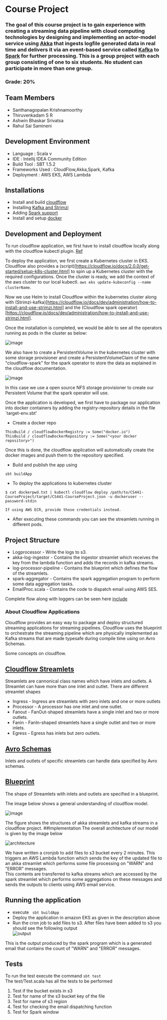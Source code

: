 # Course Project
### The goal of this course project is to gain experience with creating a streaming data pipeline with cloud computing technologies by designing and implementing an actor-model service using [Akka](https://akka.io/) that ingests logfile generated data in real time and delivers it via an event-based service called [Kafka](https://kafka.apache.org/) to [Spark](https://spark.apache.org/) for further processing. This is a group project with each group consisting of one to six students. No student can participate in more than one group.
### Grade: 20%

## Team Members
+ Santhanagopalan Krishnamoorthy
+ Thiruvenkadam S R
+ Ashwin Bhaskar Srivatsa
+ Rahul Sai Samineni

## Development Environment
+ Language : Scala v
+ IDE : Intellij IDEA Community Edition 
+ Build Tool : SBT 1.5.2
+ Frameworks Used : CloudFlow,Akka,Spark, Kafka
+ Deployment : AWS EKS, AWS Lambda

## Installations
+ Install and build [cloudflow](https://cloudflow.io/docs/dev/administration/installing-cloudflow.html)
+ Installing [Kafka and Strimzi](https://cloudflow.io/docs/dev/administration/how-to-install-and-use-strimzi.html)
+ Adding [Spark support](https://cloudflow.io/docs/dev/administration/installing-spark-operator.html)
+ Install and setup [docker](https://docs.docker.com/get-docker/)

## Development and Deployment

To run cloudflow application, we first have to install cloudflow locally along with the cloudflow kubectl plugin. [Ref](https://cloudflow.io/docs/dev/administration/installing-cloudflow.html)

To deploy the application, we first create a Kubernetes cluster in EKS. Cloudflow also provides a (script)[https://cloudflow.io/docs/2.0.0/get-started/setup-k8s-cluster.html] to spin up a Kubernetes cluster with the required configurations. Once the cluster is ready, we add the context of the aws cluster to our local kubectl. `aws eks update-kubeconfig --name clusterName`.

Now we use Helm to install Cloudflow within the kubernetes cluster along with (Strimzi-kafka)[https://cloudflow.io/docs/dev/administration/how-to-install-and-use-strimzi.html] and the (Cloudflow spark operator)[https://cloudflow.io/docs/dev/administration/how-to-install-and-use-strimzi.html].

Once the installation is completed, we would be able to see all the operators running as pods in the cluster as below:

![image](https://user-images.githubusercontent.com/33444577/144808247-c86d778f-48f8-43dc-8bd0-24811f3561f6.png)

We also have to create a PersistentVolume in the kubernetes cluster with some storage provisioner and create a PersistentVolumeClaim of the name "cloudflow-spark" for the spark operator to store the data as explained in the cloudflow documentation.

![image](https://user-images.githubusercontent.com/33444577/144808348-8bf418c9-2671-4b38-b270-78d70f973e49.png)

In this case we use a open source NFS storage provisioner to create our Persistent Volume that the spark operator will use.

Once the application is developed, we first have to package our application into docker containers by adding the registry-repository details in the file `target-env.sbt'

+ Create a docker repo
```
ThisBuild / cloudflowDockerRegistry := Some("docker.io")
ThisBuild / cloudflowDockerRepository := Some("<your docker repository>")
  ```
 Once this is done, the cloudflow application will automatically create the docker images and push them to the repository specified.

+ Build and publish the app using 
```
sbt buildApp
```

+ To deploy the applications to kubernetes cluster 
```
$ cat dockerpwd.txt | kubectl cloudflow deploy /path/to/CS441-CourseProject/target/CS441-CourseProject.json -u dockeruser --password-stdin

If using AWS ECR, provide those credentials instead.
```
+ After executing these commands you can see the streamlets running in different pods.

## Project Structure
+ Logprocessor - Write the logs to s3.
+ akka-log-ingestor - Contains the ingestor streamlet which receives the key from the lambda function and adds the records in kafka streams.
+ log-processor-pipeline - Contains the blueprint which defines the flow of the streamlets.
+ spark-aggregator - Contains the spark aggregation program to perform some data aggregation tasks.
+ EmailProc.scala - Contains the code to dispatch email using AWS SES.

Complete flow along with loggers can be seen here [include](File:flow.md)

### About Cloudflow Applications

Cloudflow provides an easy way to package and deploy structured streaming applications for streaming pipelines. Cloudflow uses the blueprint to orchestrate the streaming pipeline which are physically implemented as Kafka streams that are made typesafe during compile time using on Avro Schemas.

Some concepts on cloudflow.

## [Cloudflow Streamlets](https://developer.lightbend.com/docs/cloudflow/current/streamlets.html)
Streamlets are cannonical class names which have inlets and outlets. A Streamlet can have more than one inlet and outlet.
There are different streamlet shapes
+ Ingress - Ingress are streamlets with zero inlets and one or more outlets
+ Processor - A processor has one inlet and one outlet.
+ Fanout - FanOut-shaped streamlets have a single inlet and two or more outlets.
+ Fanin - FanIn-shaped streamlets have a single outlet and two or more inlets.
+ Egress - Egress has inlets but zero outlets.

## [Avro Schemas]((https://developer.lightbend.com/docs/cloudflow/current/streamlets.html))
Inlets and outlets of specific streamlets can handle data specified by Avro schemas.

## [Blueprint](https://developer.lightbend.com/docs/cloudflow/current/streamlets.html)
The shape of Streamlets with inlets and outlets are specified in a blueprint.

The image below shows a general understanding of cloudflow model.

![image](./images/cloudflow_image.png)

The figure shows the structures of akka streamlets and kafka streams in a cloudflow project.
##Implementation
The overall architecture of our model is given by the image below

![architecture](./images/architecture.drawio.png) 

We have written a cronjob to add files to s3 bucket every 2 minutes. This triggers an AWS Lambda function which sends the key of the updated file to an akka streamlet which performs some file processing on "WARN" and "ERROR" messages.<br>
This contents are transferred to kafka streams which are accessed by the spark streamlet which performs some aggregations on these messages and sends the outputs to clients using AWS email service.

## Running the application
+ execute ``` sbt buildApp```
+ Deploy the application in amazon EKS as given in the description above
+ Run the cron job to add files to s3. After files have been added to s3 you should see the following output <br/>
![output](./images/output.jpg) <br>

This is the output produced by the spark program which is a generated email that contains the count of "WARN" and "ERROR" messages.

## Tests
To run the test execute the command `sbt test` <br>
The test/Test.scala has all the tests to be performed
1. Test if the bucket exists in s3
2. Test for name of the s3 bucket key of the file
3. Test for name of s3 region
4. Test for checking the email dispatching function
5. Test for Spark window











